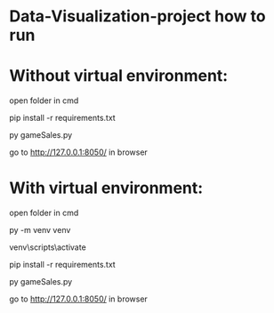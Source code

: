 # Data-Visualization-project how to run


# Without virtual environment:

open folder in cmd

pip install -r requirements.txt

py gameSales.py

go to http://127.0.0.1:8050/ in browser

# With virtual environment:

open folder in cmd

py -m venv venv

venv\scripts\activate

pip install -r requirements.txt

py gameSales.py

go to http://127.0.0.1:8050/ in browser
